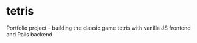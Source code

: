 # tetris
Portfolio project - building the classic game tetris with vanilla JS frontend and Rails backend
